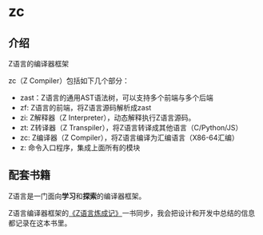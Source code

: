 # zc

## 介绍

Z语言的编译器框架

zc（Z Compiler）包括如下几个部分：


- zast：Z语言的通用AST语法树，可以支持多个前端与多个后端
- zf: Z语言的前端，将Z语言源码解析成zast
- zi: Z解释器（Z Interpreter），动态解释执行Z语言源码。
- zt: Z转译器（Z Transpiler），将Z语言转译成其他语言（C/Python/JS）
- zc: Z编译器（Z Compiler），将Z语言编译为汇编语言（X86-64汇编）
- z: 命令入口程序，集成上面所有的模块

## 配套书籍

Z语言是一门面向**学习**和**探索**的编译器框架。

Z语言编译器框架的[《Z语言炼成记》](https://gitee.com/z-lang/devlog)一书同步，我会把设计和开发中总结的信息都记录在这本书里。